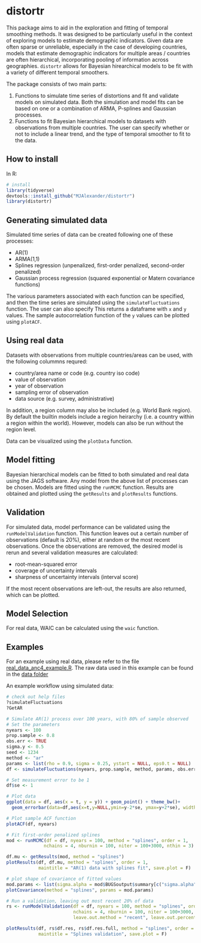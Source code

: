 # distortr
This package aims to aid in the exploration and fitting of temporal smoothing methods. It was designed to be particularly useful in the context of exploring models to estimate demographic indicators. Given data are often sparse or unreliable, especially in the case of developing countries, models that estimate demographic indicators for multiple areas / countries are often hierarchical, incorporating pooling of information across geographies. `distortr` allows for Bayesian hirearchical models to be fit with a variety of different temporal smoothers. 

The package consists of two main parts:

1. Functions to simulate time series of distortions and fit and validate models on simulated data. Both the simulation and model fits can be based on one or a combination of ARMA, P-splines and Gaussian processes. 
2. Functions to fit Bayesian hierarchical models to datasets with observations from multiple countries. The user can specify whether or not to include a linear trend, and the type of temporal smoother to fit to the data. 

## How to install
In R:
```R
# install
library(tidyverse)
devtools::install_github("MJAlexander/distortr")
library(distortr)
```


## Generating simulated data

Simulated time series of data can be created following one of these processes:

* AR(1)
* ARMA(1,1)
* Splines regression (unpenalized, first-order penalized, second-order penalized)
* Gaussian process regression (squared exponential or Matern covariance functions)

The various parameters associated with each function can be specified, and then the time series are simulated using the `simulateFluctuations` function. The user can also specify This returns a dataframe with `x` and `y` values. The sample autocorrelation function of the `y` values can be plotted using `plotACF`.

## Using real data

Datasets with observations from multiple countries/areas can be used, with the following colummns requred:

- country/area name or code (e.g. country iso code)
- value of observation
- year of observation
- sampling error of observation
- data source (e.g. survey, administrative)

In addition, a region column may also be included (e.g. World Bank region). By default the builtin models include a region heirarchy (i.e. a country within a region within the world). However, models can also be run without the region level. 

Data can be visualized using the `plotData` function.

## Model fitting

Bayesian hierarchical models can be fitted to both simulated and real data using the JAGS software. Any model from the above list of processes can be chosen. Models are fitted using the `runMCMC` function. Results are obtained and plotted using the `getResults` and `plotResults` functions. 

## Validation

For simulated data, model performance can be validated using the `runModelValidation` function. This function leaves out a certain number of observations (default is 20%), either at random or the most recent observations. Once the observations are removed, the desired model is rerun and several validation measures are calculated:

* root-mean-squared error
* coverage of uncertainty intervals
* sharpness of uncertainty intervals (interval score)

If the most recent observations are left-out, the results are also returned, which can be plotted.

## Model Selection

For real data, WAIC can be calculated using the `waic` function. 

## Examples

For an example using real data, please refer to the file [real_data_anc4_example.R](./real_data_anc4_example.R). The raw data used in this example can be found in the [data folder](./data/)

An example workflow using simulated data:

```R
# check out help files
?simulateFluctuations
?GetAR

# Simulate AR(1) process over 100 years, with 80% of sample observed
# Set the parameters 
nyears <- 100
prop.sample <- 0.8
obs.err <- TRUE
sigma.y <- 0.5
seed <- 1234
method <- "ar"
params <- list(rho = 0.9, sigma = 0.25, ystart = NULL, eps0.t = NULL)
df <- simulateFluctuations(nyears, prop.sample, method, params, obs.err, sigma.y)

# Set measurement error to be 1
df$se <- 1

# Plot data
ggplot(data = df, aes(x = t, y = y)) + geom_point() + theme_bw()+ 
  geom_errorbar(data=df,aes(x=t,y=NULL,ymin=y-2*se, ymax=y+2*se), width=0.2) 

# Plot sample ACF function
plotACF(df, nyears)

# Fit first-order penalized splines 
mod <- runMCMC(df = df, nyears = 100, method = "splines", order = 1, 
              nchains = 4, nburnin = 100, niter = 100+3000, nthin = 3)

df.mu <- getResults(mod, method = "splines")
plotResults(df, df.mu, method = "splines", order = 1, 
            maintitle = "AR(1) data with splines fit", save.plot = F)

# plot shape of covariance of fitted values 
mod.params <- list(sigma.alpha = mod$BUGSoutput$summary[c("sigma.alpha"),1], sigma = 1, order = 1)
plotCovariance(method = "splines", params = mod.params)

# Run a validation, leaving out most recent 20% of data
rs <- runModelValidation(df = df, nyears = 100, method = "splines", order = 1,
                         nchains = 4, nburnin = 100, niter = 100+3000, nthin = 3, 
                         leave.out.method = "recent", leave.out.percent = 20)

plotResults(df, rs$df.res, rs$df.res.full, method = "splines", order = 1, 
            maintitle = "Splines validation", save.plot = F)

```
